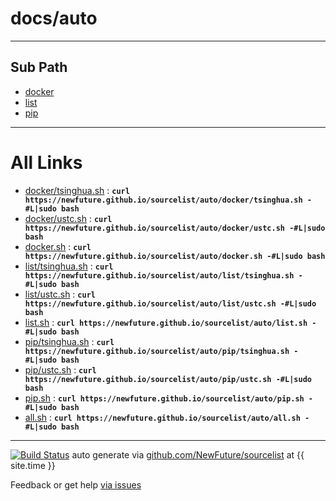 
# docs/auto
---

## Sub Path

* [docker](docker/)
* [list](list/)
* [pip](pip/)

---

# All Links

* [docker/tsinghua.sh](docker/tsinghua.sh) : **`curl https://newfuture.github.io/sourcelist/auto/docker/tsinghua.sh -#L|sudo bash`** 
* [docker/ustc.sh](docker/ustc.sh) : **`curl https://newfuture.github.io/sourcelist/auto/docker/ustc.sh -#L|sudo bash`** 
* [docker.sh](docker.sh) : **`curl https://newfuture.github.io/sourcelist/auto/docker.sh -#L|sudo bash`** 
* [list/tsinghua.sh](list/tsinghua.sh) : **`curl https://newfuture.github.io/sourcelist/auto/list/tsinghua.sh -#L|sudo bash`** 
* [list/ustc.sh](list/ustc.sh) : **`curl https://newfuture.github.io/sourcelist/auto/list/ustc.sh -#L|sudo bash`** 
* [list.sh](list.sh) : **`curl https://newfuture.github.io/sourcelist/auto/list.sh -#L|sudo bash`** 
* [pip/tsinghua.sh](pip/tsinghua.sh) : **`curl https://newfuture.github.io/sourcelist/auto/pip/tsinghua.sh -#L|sudo bash`** 
* [pip/ustc.sh](pip/ustc.sh) : **`curl https://newfuture.github.io/sourcelist/auto/pip/ustc.sh -#L|sudo bash`** 
* [pip.sh](pip.sh) : **`curl https://newfuture.github.io/sourcelist/auto/pip.sh -#L|sudo bash`** 
* [all.sh](all.sh) : **`curl https://newfuture.github.io/sourcelist/auto/all.sh -#L|sudo bash`** 

---

[![Build Status](https://travis-ci.org/NewFuture/sourcelist.svg?branch=master)](https://travis-ci.org/NewFuture/sourcelist)
auto generate via [github.com/NewFuture/sourcelist](https://github.com/NewFuture/sourcelist) at {{ site.time }}

Feedback or get help [via issues](https://github.com/NewFuture/sourcelist/issues)
